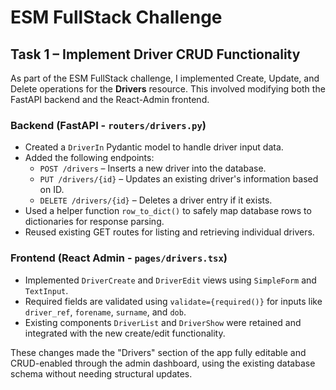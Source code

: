 # ESM FullStack Challenge
## Task 1 – Implement Driver CRUD Functionality

As part of the ESM FullStack challenge, I implemented Create, Update, and Delete operations for the **Drivers** resource. This involved modifying both the FastAPI backend and the React-Admin frontend.

### Backend (FastAPI - `routers/drivers.py`)

- Created a `DriverIn` Pydantic model to handle driver input data.
- Added the following endpoints:
  - `POST /drivers` – Inserts a new driver into the database.
  - `PUT /drivers/{id}` – Updates an existing driver's information based on ID.
  - `DELETE /drivers/{id}` – Deletes a driver entry if it exists.
- Used a helper function `row_to_dict()` to safely map database rows to dictionaries for response parsing.
- Reused existing GET routes for listing and retrieving individual drivers.

### Frontend (React Admin - `pages/drivers.tsx`)

- Implemented `DriverCreate` and `DriverEdit` views using `SimpleForm` and `TextInput`.
- Required fields are validated using `validate={required()}` for inputs like `driver_ref`, `forename`, `surname`, and `dob`.
- Existing components `DriverList` and `DriverShow` were retained and integrated with the new create/edit functionality.

These changes made the "Drivers" section of the app fully editable and CRUD-enabled through the admin dashboard, using the existing database schema without needing structural updates.
